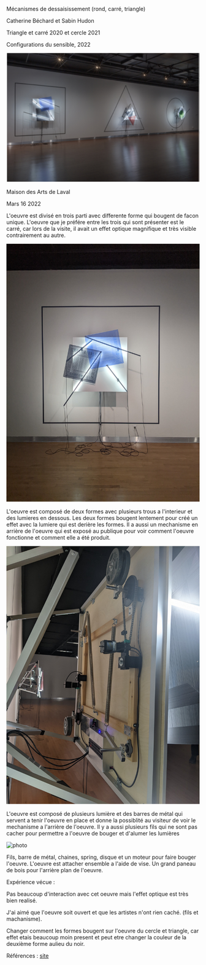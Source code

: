 Mécanismes de dessaisissement (rond, carré, triangle)

Catherine Béchard et Sabin Hudon

Triangle et carré 2020 et cercle 2021

Configurations du sensible, 2022

![photo](media/configurations_sensible.png)

Maison des Arts de Laval

Mars 16 2022

L'oeuvre est divisé en trois parti avec differente forme qui bougent de facon unique. L'oeuvre que je préfére entre les trois qui sont présenter est le carré, car lors de la visite, il avait un effet optique magnifique et très visible contrairement au autre. 

![photo](media/avant_carre.jpg)

L'oeuvre est composé de deux formes avec plusieurs trous a l'interieur et des lumieres en dessous. Les deux formes bougent lentement pour créé un effet avec la lumiere qui est derière les formes. Il a aussi un mechanisme en arrière de l'oeuvre qui est exposé au publique pour voir comment l'oeuvre fonctionne et comment elle a été produit.

![photo](media/arriere_carre.jpg)

L'oeuvre est composé de plusieurs lumière et des barres de métal qui servent a tenir l'oeuvre en place et donne la possiblité au visiteur de voir le mechanisme a l'arrière de l'oeuvre. Il y a aussi plusieurs fils qui ne sont pas cacher pour permettre a l'oeuvre de bouger et d'alumer les lumières

![photo](media/cote_carre.jpg)

Fils, barre de métal, chaines, spring, disque et un moteur pour faire bouger l'oeuvre. L'oeuvre est attacher ensemble a l'aide de vise. Un grand paneau de bois pour l'arrière plan de l'oeuvre.

Expérience vécue :

Pas beaucoup d'interaction avec cet oeuvre mais l'effet optique est très bien realisé.

J'ai aimé que l'oeuvre soit ouvert et que les artistes n'ont rien caché. (fils et machanisme).

Changer comment les formes bougent sur l'oeuvre du cercle et triangle, car effet etais beaucoup moin present et peut etre changer la couleur de la deuxième forme aulieu du noir.

Références : 
[site](https://bechardhudon.com/)
